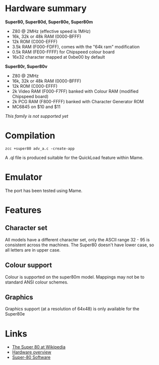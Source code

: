 # Hardware summary

**Super80, Super80d, Super80e, Super80m**

* Z80 @ 2MHz (effective speed is 1MHz)
* 16k, 32k or 48k RAM (0000-BFFF)
* 12k ROM (C000-EFFF)
* 3.5k RAM (F000-FDFF), comes with the "64k ram" modification
* 0.5k RAM (FE00-FFFF) for Chipspeed colour board
* 16x32 character mapped at 0xbe00 by default

**Super80r, Super80v**

* Z80 @ 2MHz
* 16k, 32k or 48k RAM (0000-BFFF)
* 12k ROM (C000-EFFF)
* 2k Video RAM (F000-F7FF) banked with Colour RAM (modified Chipspeed board)
* 2k PCG RAM (F800-FFFF) banked with Character Generator ROM
* MC6845 on $10 and $11

*This family is not supported yet*

# Compilation

    zcc +super80 adv_a.c -create-app

A .ql file is produced suitable for the QuickLoad feature within Mame.

# Emulator

The port has been tested using Mame.

# Features

## Character set

All models have a different character set, only the ASCII range 32 - 95 is consistent across the machines. The Super80 doesn't have lower case, so all letters are in upper case.

## Colour support

Colour is supported on the super80m model. Mappings may not be to standard ANSI colour schemes.

## Graphics

Graphics support (at a resolution of 64x48) is only available for the Super80e


# Links

* [The Super 80 at Wikipedia](http://en.wikipedia.org/wiki/Dick_Smith_Super-80_Computer)
* [Hardware overview](http://interbutt.com/mess/super80/)
* [Super-80 Software](http://interbutt.com/mess/super80/super80_software.zip)
